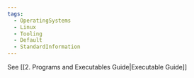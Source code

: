 ```yaml
---
tags:
  - OperatingSystems
  - Linux
  - Tooling
  - Default
  - StandardInformation
---
```


See [[2. Programs and Executables Guide|Executable Guide]]
